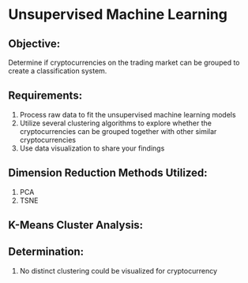# Unsupervised Machine Learning

## Objective:

Determine if cryptocurrencies on the trading market can be grouped to create a classification system.

## Requirements:

  1. Process raw data to fit the unsupervised machine learning models<br>
  2. Utilize several clustering algorithms to explore whether the cryptocurrencies can be grouped together with other similar cryptocurrencies<br>
  3. Use data visualization to share your findings

## Dimension Reduction Methods Utilized:

  1. PCA<br>
  2. TSNE

## K-Means Cluster Analysis:



## Determination:

1. No distinct clustering could be visualized for cryptocurrency

